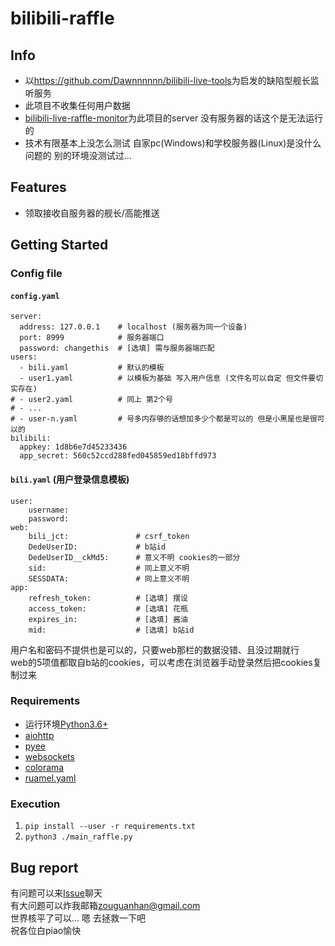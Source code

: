 # bilibili-raffle

## Info
 - 以<https://github.com/Dawnnnnnn/bilibili-live-tools>为启发的缺陷型舰长监听服务   
 - 此项目不收集任何用户数据  
 - [bilibili-live-raffle-monitor](https://github.com/Billyzou0741326/bilibili-live-raffle-monitor)为此项目的server  没有服务器的话这个是无法运行的
 - 技术有限基本上没怎么测试 自家pc(Windows)和学校服务器(Linux)是没什么问题的 别的环境没测试过...


## Features
 - 领取接收自服务器的舰长/高能推送
  

## Getting Started


### Config file  

#### ``config.yaml``
    server:
      address: 127.0.0.1    # localhost (服务器为同一个设备)
      port: 8999            # 服务器端口
      password: changethis  # [选填] 需与服务器端匹配
    users:
      - bili.yaml           # 默认的模板
      - user1.yaml          # 以模板为基础 写入用户信息 (文件名可以自定 但文件要切实存在)
    # - user2.yaml          # 同上 第2个号
    # - ...
    # - user-n.yaml         # 号多内存够的话想加多少个都是可以的 但是小黑屋也是很可以的
    bilibili:
      appkey: 1d8b6e7d45233436
      app_secret: 560c52ccd288fed045859ed18bffd973

#### ``bili.yaml`` (用户登录信息模板)
    user:
        username:
        password:
    web: 
        bili_jct:               # csrf_token
        DedeUserID:             # b站id
        DedeUserID__ckMd5:      # 意义不明 cookies的一部分
        sid:                    # 同上意义不明
        SESSDATA:               # 同上意义不明
    app:
        refresh_token:          # [选填] 摆设
        access_token:           # [选填] 花瓶
        expires_in:             # [选填] 酱油
        mid:                    # [选填] b站id

用户名和密码不提供也是可以的，只要web那栏的数据没错、且没过期就行  
web的5项值都取自b站的cookies，可以考虑在浏览器手动登录然后把cookies复制过来
    

### Requirements  
 - 运行环境[Python3.6+](https://www.python.org/downloads/)
 - [aiohttp](https://aiohttp.readthedocs.io/en/stable/)
 - [pyee](https://pyee.readthedocs.io/en/latest/)
 - [websockets](https://websockets.readthedocs.io/en/stable/intro.html)
 - [colorama](https://pypi.org/project/colorama/)
 - [ruamel.yaml](https://pypi.org/project/ruamel.yaml/)

### Execution  
 1. `pip install --user -r requirements.txt`
 2. `python3 ./main_raffle.py`

## Bug report  
有问题可以来[Issue](https://github.com/Billyzou0741326/bilibili-raffle/issues)聊天  
有大问题可以炸我邮箱<zouguanhan@gmail.com>  
世界核平了可以... 嗯 去拯救一下吧  
祝各位白piao愉快

